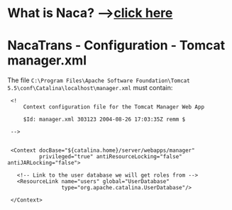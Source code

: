 # What is Naca? -->[click here](Naca0201.md) #

# NacaTrans - Configuration - Tomcat manager.xml #

The file `C:\Program Files\Apache Software Foundation\Tomcat 5.5\conf\Catalina\localhost\manager.xml` must contain:

```
 <!
     Context configuration file for the Tomcat Manager Web App
 
     $Id: manager.xml 303123 2004-08-26 17:03:35Z remm $
 
 -->
 
 
 <Context docBase="${catalina.home}/server/webapps/manager"
          privileged="true" antiResourceLocking="false" antiJARLocking="false">
 
   <!-- Link to the user database we will get roles from -->
   <ResourceLink name="users" global="UserDatabase"
                 type="org.apache.catalina.UserDatabase"/>
 
 </Context>
```